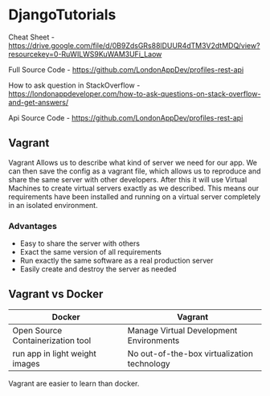 # DjangoTutorials

Cheat Sheet - https://drive.google.com/file/d/0B9ZdsGRs88lDUUR4dTM3V2dtMDQ/view?resourcekey=0-RuWILWS9KuWAM3UFi_Laow

Full Source Code - https://github.com/LondonAppDev/profiles-rest-api

How to ask question in StackOverflow - https://londonappdeveloper.com/how-to-ask-questions-on-stack-overflow-and-get-answers/

Api Source Code - https://github.com/LondonAppDev/profiles-rest-api

## Vagrant

Vagrant Allows us to describe what kind of server we need for our app.
We can then save the config as a vagrant file, which allows us to reproduce and share the same server with other developers.
After this it will use Virtual Machines to create virtual servers exactly as we described.
This means our requirements have been installed and running on a virtual server completely in an isolated environment.

### Advantages

- Easy to share the server with others
- Exact the same version of all requirements
- Run exactly the same software as a real production server
- Easily create and destroy the server as needed

## Vagrant vs Docker

| Docker                            | Vagrant                                     |
| --------------------------------- | ------------------------------------------- |
| Open Source Containerization tool | Manage Virtual Development Environments     |
| run app in light weight images    | No out-of-the-box virtualization technology |

Vagrant are easier to learn than docker.
